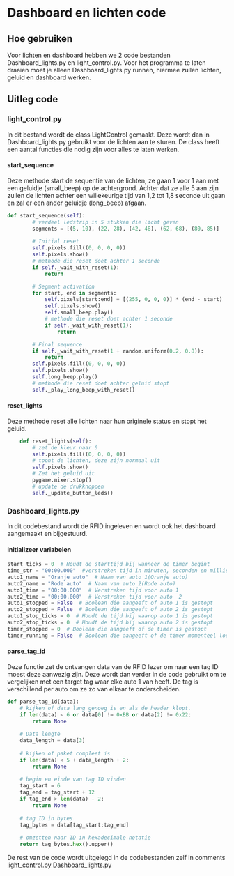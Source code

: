 # Dashboard en lichten code

## Hoe gebruiken

Voor lichten en dashboard hebben we 2 code bestanden Dashboard_lights.py en light_control.py. Voor het programma te laten draaien moet je alleen Dashboard_lights.py runnen, hiermee zullen lichten, geluid en dashboard werken.

## Uitleg code

### light_control.py

In dit bestand wordt de class LightControl gemaakt. Deze wordt dan in Dashboard_lights.py gebruikt voor de lichten aan te sturen. De class heeft een aantal functies die nodig zijn voor alles te laten werken.

#### start_sequence

Deze methode start de sequentie van de lichten, ze gaan 1 voor 1 aan met een geluidje (small_beep) op de achtergrond. Achter dat ze alle 5 aan zijn zullen de lichten achter een willekeurige tijd van 1,2 tot 1,8 seconde uit gaan en zal er een ander geluidje (long_beep) afgaan.

```python
def start_sequence(self):
        # verdeel ledstrip in 5 stukken die licht geven
        segments = [(5, 10), (22, 28), (42, 48), (62, 68), (80, 85)]
        
        # Initial reset
        self.pixels.fill((0, 0, 0, 0))
        self.pixels.show()
        # methode die reset doet achter 1 seconde
        if self._wait_with_reset(1):
            return

        # Segment activation
        for start, end in segments:
            self.pixels[start:end] = [(255, 0, 0, 0)] * (end - start)
            self.pixels.show()
            self.small_beep.play()
            # methode die reset doet achter 1 seconde
            if self._wait_with_reset(1):
                return

        # Final sequence
        if self._wait_with_reset(1 + random.uniform(0.2, 0.8)):
            return
        self.pixels.fill((0, 0, 0, 0))
        self.pixels.show()
        self.long_beep.play()
        # methode die reset doet achter geluid stopt
        self._play_long_beep_with_reset()
```

#### reset_lights

Deze methode reset alle lichten naar hun originele status en stopt het geluid.

```python
    def reset_lights(self):
        # zet de kleur naar 0
        self.pixels.fill((0, 0, 0, 0))
        # toont de lichten, deze zijn normaal uit
        self.pixels.show()
        # Zet het geluid uit
        pygame.mixer.stop()
        # update de drukknoppen
        self._update_button_leds()
```

### Dashboard_lights.py

In dit codebestand wordt de RFID ingeleven en wordt ook het dashboard aangemaakt en bijgestuurd.

#### initializeer variabelen

```python
start_ticks = 0  # Houdt de starttijd bij wanneer de timer begint
time_str = "00:00.000"  #verstreken tijd in minuten, seconden en milliseconden
auto1_name = "Oranje auto"  # Naam van auto 1(Oranje auto)
auto2_name = "Rode auto"  # Naam van auto 2(Rode auto)
auto1_time = "00:00.000"  # Verstreken tijd voor auto 1
auto2_time = "00:00.000"  # Verstreken tijd voor auto  2
auto1_stopped = False  # Boolean die aangeeft of auto 1 is gestopt
auto2_stopped = False  # Boolean die aangeeft of auto 2 is gestopt
auto1_stop_ticks = 0  # Houdt de tijd bij waarop auto 1 is gestopt
auto2_stop_ticks = 0  # Houdt de tijd bij waarop auto 2 is gestopt
timer_stopped = 0  # Boolean die aangeeft of de timer is gestopt
timer_running = False  # Boolean die aangeeft of de timer momenteel loopt
```

#### parse_tag_id

Deze functie zet de ontvangen data van de RFID lezer om naar een tag ID moest deze aanwezig zijn. Deze wordt dan verder in de code gebruikt om te vergelijken met een target tag waar elke auto 1 van heeft. De tag is verschillend per auto om ze zo van elkaar te onderscheiden.

```python
def parse_tag_id(data):
    # kijken of data lang genoeg is en als de header klopt.
    if len(data) < 6 or data[0] != 0xBB or data[2] != 0x22:
        return None
    
    # Data lengte
    data_length = data[3]
    
    # kijken of paket compleet is
    if len(data) < 5 + data_length + 2:
        return None
    
    # begin en einde van tag ID vinden
    tag_start = 6
    tag_end = tag_start + 12
    if tag_end > len(data) - 2:
        return None
    
    # tag ID in bytes
    tag_bytes = data[tag_start:tag_end]
    
    # omzetten naar ID in hexadecimale notatie
    return tag_bytes.hex().upper()
```

De rest van de code wordt uitgelegd in de codebestanden zelf in comments
[light_control.py](light_control.py)
[Dashboard_lights.py](Dashboard_lights.py)